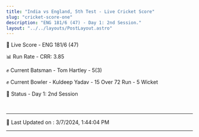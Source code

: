```yaml
---
title: "India vs England, 5th Test - Live Cricket Score"
slug: "cricket-score-one"
description: "ENG 181/6 (47) - Day 1: 2nd Session."
layout: "../../layouts/PostLayout.astro"
---
```


🔴 Live Score - ENG 181/6 (47)  

📊 Run Rate - CRR: 3.85  

✊ Current Batsman - Tom Hartley - 5(3)  

✊ Current Bowler - Kuldeep Yadav - 15 Over 72 Run - 5 Wicket  

📑 Status - Day 1: 2nd Session

<br />

***

📝 Last Updated on : 3/7/2024, 1:44:04 PM

***

